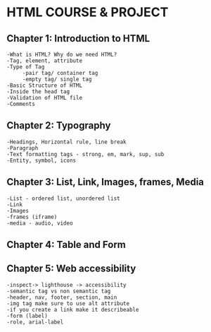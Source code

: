 # HTML COURSE & PROJECT

## Chapter 1: Introduction to HTML
    -What is HTML? Why do we need HTML?
    -Tag, element, attribute
    -Type of Tag
         -pair tag/ container tag
         -empty tag/ single tag
    -Basic Structure of HTML
    -Inside the head tag
    -Validation of HTML file
    -Comments

## Chapter 2: Typography
    -Headings, Horizontal rule, line break
    -Paragraph
    -Text formatting tags - strong, em, mark, sup, sub
    -Entity, symbol, icons

## Chapter 3: List, Link, Images, frames, Media
    -List - ordered list, unordered list
    -Link
    -Images
    -frames (iframe)
    -media - audio, video

## Chapter 4: Table and Form

## Chapter 5: Web accessibility

    -inspect-> lighthouse -> accessibility
    -semantic tag vs non semantic tag
    -header, nav, footer, section, main
    -img tag make sure to use alt attribute
    -if you create a link make it describeable
    -form (label)
    -role, arial-label